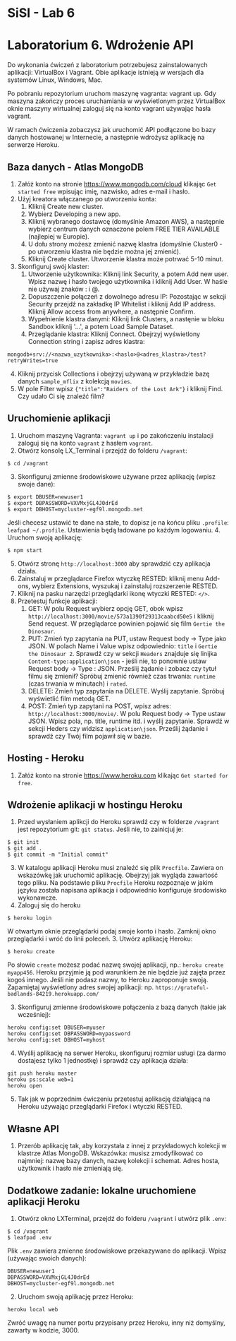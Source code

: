 # SiSI - Lab 6

# Laboratorium 6. Wdrożenie API

Do wykonania ćwiczeń z laboratorium potrzebujesz zainstalowanych aplikacji: VirtualBox i Vagrant. Obie aplikacje istnieją w wersjach dla systemów Linux, Windows, Mac.

Po pobraniu repozytorium uruchom maszynę vagranta: vagrant up. Gdy maszyna zakończy proces uruchamiania w wyświetlonym przez VirtualBox oknie maszyny wirtualnej zaloguj się na konto vagrant używając hasła vagrant.

W ramach ćwiczenia zobaczysz jak uruchomić API podłączone bo bazy danych hostowanej w Internecie, a następnie wdrożysz
aplikację na serwerze Heroku.

## Baza danych - Atlas MongoDB

1. Załóż konto na stronie https://www.mongodb.com/cloud klikając `Get started free` wpisując imię, nazwisko, adres e-mail i hasło.
2. Użyj kreatora włączanego po utworzeniu konta:
   1. Kliknij Create new cluster.
   2. Wybierz Developing a new app.
   3. Kliknij wybranego dostawcę (domyślnie Amazon AWS), a następnie wybierz centrum danych oznaczone polem FREE TIER AVAILABLE (najlepiej w Europie).
   4.  U dołu strony możesz zmienić nazwę klastra (domyślnie Cluster0 - po utworzeniu klastra nie będzie można jej zmienić).
   5.  Kliknij Create cluster. Utworzenie klastra może potrwać 5-10 minut.
3.  Skonfiguruj swój klaster:
    1. Utworzenie użytkownika: Kliknij link Security, a potem Add new user. Wpisz nazwę i hasło twojego użytkownika i kliknij Add User. W haśle nie używaj znaków : i @.
    2. Dopuszczenie połączeń z dowolnego adresu IP: Pozostając w sekcji Security przejdź na zakładkę IP Whitelist i kliknij Add IP address. Kliknij Allow access from anywhere, a następnie Confirm.
    3.  Wypełnienie klastra danymi: Kliknij link Clusters, a nastęnie w bloku Sandbox kliknij '...', a potem Load Sample Dataset.
    4.  Przeglądanie klastra: Kliknij Connect. Obejrzyj wyświetlony Connection string i zapisz adres klastra: 
 ```
mongodb+srv://<nazwa_uzytkownika>:<haslo>@<adres_klastra>/test?retryWrites=true
```
4. Kliknij przycisk Collections i obejrzyj używaną w przykładzie bazę danych `sample_mflix` z kolekcją `movies`.
5. W pole Filter wpisz `{"title":"Raiders of the Lost Ark"}` i kliknij Find. Czy udało Ci się znaleźć film?

## Uruchomienie aplikacji

1. Uruchom maszynę Vagranta: `vagrant up` i po zakończeniu instalacji zaloguj się na konto `vagrant` z hasłem `vagrant`.
2. Otwórz konsolę LX_Terminal i przejdź do folderu `/vagrant`:
```
$ cd /vagrant
```

3. Skonfiguruj zmienne środowiskowe używane przez aplikację (wpisz swoje dane):
```
$ export DBUSER=newuser1
$ export DBPASSWORD=VXVMxjGL4J0drEd
$ export DBHOST=mycluster-egf9l.mongodb.net
```
Jeśli checesz ustawić te dane na stałe, to dopisz je na końcu pliku `.profile`: `leafpad ~/.profile`. Ustawienia będą ładowane po każdym logowaniu.
4. Uruchom swoją aplikację:
```
$ npm start
```
5. Otwórz stronę `http://localhost:3000` aby sprawdzić czy aplikacja działa.
6. Zainstaluj w przeglądarce Firefox wtyczkę RESTED: kliknij menu Add-ons, wybierz Extensions, wyszukaj i zainstaluj rozszerzenie RESTED.
7. Kliknij na pasku narzędzi przeglądarki ikonę wtyczki RESTED: `</>`.
8. Przetestuj funkcje aplikacji:
   1. GET: W polu Request wybierz opcję GET, obok wpisz `http://localhost:3000/movie/573a1390f29313caabcd50e5` i kliknij Send request. W przeglądarce powinien pojawić się film `Gertie the Dinosaur`.
   2. PUT: Zmień typ zapytania na PUT, ustaw Request body -> Type jako JSON. W polach Name i Value wpisz odpowiednio: `title` i `Gertie the Dinosaur 2`. Sprawdź czy w sekcji `Headers` znajduje się linijka `Content-type:application\json` - jeśli nie, to ponownie ustaw Request body -> Type : JSON. Prześlij żądanie i zobacz czy tytuł filmu się zmienił? Spróbuj zmienić również czas trwania: `runtime` (czas trwania w minutach) i `rated`.
   3. DELETE: Zmień typ zapytania na DELETE. Wyślij zapytanie. Spróbuj wyświetlić film metodą GET.
   4. POST: Zmień typ zapytani na POST, wpisz adres: `http://localhost:3000/movie/`. W polu Request body -> Type ustaw JSON. Wpisz pola, np. title, runtime itd. i wyślij zapytanie. Sprawdź w sekcji Heders czy widzisz `application\json`. Prześlij żądanie i sprawdź czy Twój film pojawił się w bazie.

## Hosting - Heroku

1. Załóż konto na stronie https://www.heroku.com klikając `Get started for free`.

## Wdrożenie aplikacji w hostingu Heroku

1. Przed wysłaniem aplikcji do Heroku sprawdź czy w folderze `/vagrant` jest repozytorium git: `git status`. Jeśli nie, to zainicjuj je:
```
$ git init
$ git add .
$ git commit -m "Initial commit"
```
3. W katalogu aplikacji Heroku musi znaleźć się plik `Procfile`. Zawiera on wskazówkę jak uruchomić aplikację. Obejrzyj jak wygląda zawartość tego pliku. Na podstawie pliku `Procfile` Heroku rozpoznaje w jakim języku została napisana aplikacja i odpowiednio konfiguruje środowisko wykonawcze.
2. Zaloguj się do heroku
```
$ heroku login
```
   W otwartym oknie przeglądarki podaj swoje konto i hasło. Zamknij okno przeglądarki i wróć do linii poleceń.
3. Utwórz aplikację Heroku:
```
$ heroku create
```
   Po słowie `create` możesz podać nazwę swojej aplikacji, np.: `heroku create myapp456`. Heroku przyjmie ją pod warunkiem że nie będzie już zajęta przez kogoś innego. Jeśli nie podasz nazwy, to Heroku zaproponuje swoją. Zapamiętaj wyświetlony adres swojej aplikacji: np. `https://grateful-badlands-84219.herokuapp.com/`

3. Skonfiguruj zmienne środowiskowe połączenia z bazą danych (takie jak wcześniej):
```
heroku config:set DBUSER=myuser
heroku config:set DBPASSWORD=mypassword
heroku config:set DBHOST=myhost
```
4. Wyślij aplikację na serwer Heroku, skonfiguruj rozmiar usługi (za darmo dostajesz tylko 1 jednostkę) i sprawdź czy aplikacja działa:
```
git push heroku master
heroku ps:scale web=1
heroku open
```
5. Tak jak w poprzednim ćwiczeniu przetestuj aplikację działąjącą na Heroku używając przeglądarki Firefox i wtyczki RESTED. 
     
## Własne API
1. Przerób aplikację tak, aby korzystała z innej z przykładowych kolekcji w klastrze Atlas MongoDB.
Wskazówka: musisz zmodyfikować co najmniej: nazwę bazy danych, nazwę kolekcji i schemat. Adres hosta, użytkownik i hasło nie zmieniają się.

## Dodatkowe zadanie: lokalne uruchomiene aplikacji Heroku
1. Otwórz okno LXTerminal, przejdź do folderu `/vagrant` i utwórz plik `.env`:
```
$ cd /vagrant
$ leafpad .env
```
Plik `.env` zawiera zmienne środowiskowe przekazywane do aplikacji. Wpisz (używając swoich danych):
```
DBUSER=newuser1
DBPASSWORD=VXVMxjGL4J0drEd
DBHOST=mycluster-egf9l.mongodb.net
```
2. Uruchom swoją aplikację przez Heroku:
```
heroku local web
```
Zwróć uwagę na numer portu przypisany przez Heroku, inny niż domyślny, zawarty w kodzie, 3000.
